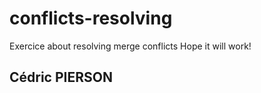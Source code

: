 # conflicts-resolving
Exercice about resolving merge conflicts
Hope it will work!
## Cédric PIERSON
